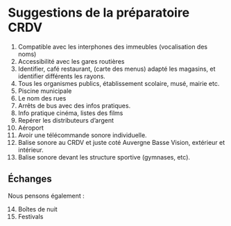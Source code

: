 # Suggestions de la préparatoire CRDV

1. Compatible avec les interphones des immeubles (vocalisation des noms)
2. Accessibilité avec les gares routières
3. Identifier, café restaurant, (carte des menus) adapté les magasins, et identifier différents les rayons.
4. Tous les organismes publics, établissement scolaire, musé, mairie etc.
5. Piscine municipale
6. Le nom des rues
7. Arrêts de bus avec des infos pratiques.
8. Info pratique cinéma, listes des films
9. Repérer les distributeurs d’argent
10. Aéroport 
11. Avoir une télécommande sonore individuelle.
12. Balise sonore au CRDV et juste coté Auvergne Basse Vision, extérieur et intérieur.
13. Balise sonore devant les structure sportive (gymnases, etc).

## Échanges

Nous pensons également : 

14. Boîtes de nuit
15. Festivals
